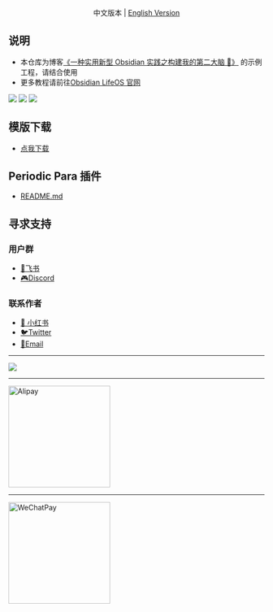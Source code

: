 <p align="center">中文版本  |  <a title="English" href="https://github.com/quanru/obsidian-example-LifeOS/blob/main/README.md">English Version</a></p>

## 说明

- 本仓库为博客[《一种实用新型 Obsidian 实践之构建我的第二大脑 🧠》](https://quanru.github.io/2023/06/18/%E4%B8%80%E7%A7%8D%E5%AE%9E%E7%94%A8%E6%96%B0%E5%9E%8B%20Obsidian%20%E5%AE%9E%E8%B7%B5%E4%B9%8B%E6%9E%84%E5%BB%BA%E6%88%91%E7%9A%84%E7%AC%AC%E4%BA%8C%E5%A4%A7%E8%84%91%20%F0%9F%A7%A0/) 的示例工程，请结合使用
- 更多教程请前往[Obsidian LifeOS 官网](https://obsidian-life-os.netlify.app/)

![](https://github.com/quanru/obsidian-periodic-para/blob/main/assets/periodic-para-plugin.png)
![](https://github.com/quanru/obsidian-periodic-para/blob/main/assets/periodic-para-plugin-add-1-en.png)
![](https://github.com/quanru/obsidian-periodic-para/blob/main/assets/periodic-para-plugin-add-2-en.png)

## 模版下载

- [点我下载](https://github.com/quanru/obsidian-example-LifeOS/archive/refs/heads/chinese-version.zip)

## Periodic Para 插件

- [README.md](https://github.com/quanru/obsidian-periodic-para)

## 寻求支持

### 用户群

- [👥飞书](https://applink.feishu.cn/client/chat/chatter/add_by_link?link_token=704oa7b2-2a6b-4861-b07f-afeb9d971a23)
- [🎮Discord](https://discord.gg/HZGanKEkuZ)

### 联系作者

- [📕 小红书](https://www.xiaohongshu.com/user/profile/5b06db60f7e8b974ec6ff7fc)
- [🐦Twitter](https://twitter.com/quanruzhuoxiu)
- [📧Email](mailto:quanruzhuoxiu@gmail.com)

---

<a href="https://www.buymeacoffee.com/leyang"><img src="https://img.buymeacoffee.com/button-api/?text=Buy me a coffee&emoji=&slug=leyang&button_colour=40DCA5&font_colour=ffffff&font_family=Cookie&outline_colour=000000&coffee_colour=FFDD00" /></a>

---

<img alt="Alipay" src="https://quanru.github.io/img/alipay-qr.jpg" width="200"/>

---

<img alt="WeChatPay" src="https://quanru.github.io/img/wechat-qr.jpg" width="200"/>

